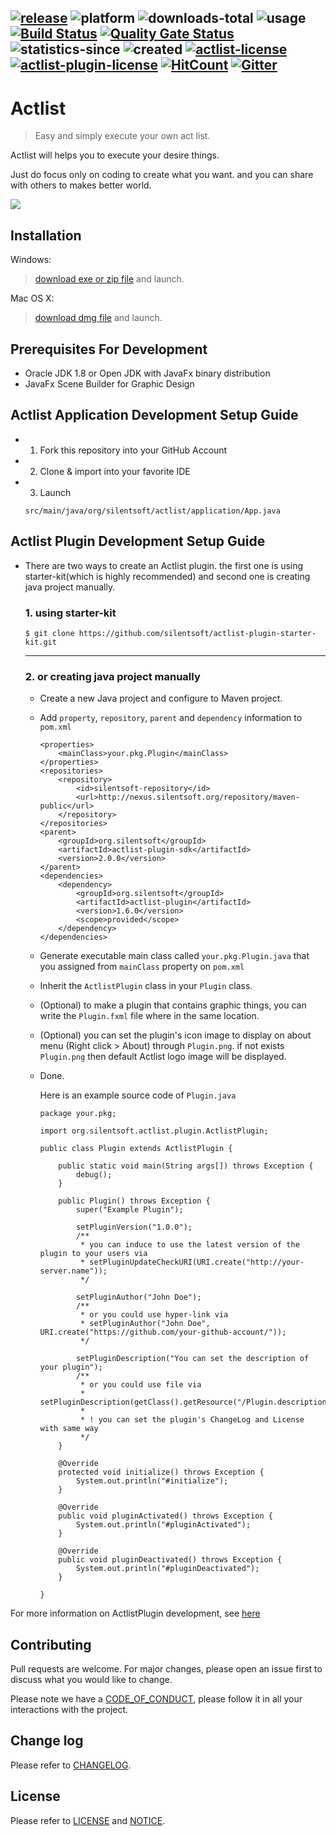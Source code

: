 [![release](https://actlist.silentsoft.org/api/shields/release)](http://actlist.silentsoft.org/archives/)
![platform](https://actlist.silentsoft.org/api/shields/platform)
![downloads-total](https://actlist.silentsoft.org/api/shields/downloads-total)
![usage](https://actlist.silentsoft.org/api/shields/usage)
[![Build Status](https://travis-ci.org/silentsoft/actlist.svg?branch=dev)](https://travis-ci.org/silentsoft/actlist)
[![Quality Gate Status](https://sonarcloud.io/api/project_badges/measure?project=silentsoft_actlist&metric=alert_status)](https://sonarcloud.io/dashboard?id=silentsoft_actlist)
![statistics-since](https://actlist.silentsoft.org/api/shields/statistics-since)
![created](https://actlist.silentsoft.org/api/shields/created)
[![actlist-license](https://actlist.silentsoft.org/api/shields/actlist-license)](https://github.com/silentsoft/actlist/blob/master/LICENSE.txt)
[![actlist-plugin-license](https://actlist.silentsoft.org/api/shields/actlist-plugin-license)](https://github.com/silentsoft/actlist-plugin/blob/master/LICENSE.txt)
[![HitCount](http://hits.dwyl.io/silentsoft/actlist.svg)](http://hits.dwyl.io/silentsoft/actlist)
[![Gitter](https://badges.gitter.im/silentsoft/actlist.svg)](https://gitter.im/silentsoft/actlist?utm_source=badge&utm_medium=badge&utm_campaign=pr-badge&utm_content=badge)
---

# Actlist
> Easy and simply execute your own act list.

Actlist will helps you to execute your desire things.

Just do focus only on coding to create what you want. and you can share with others to makes better world.

![](http://actlist.silentsoft.org/img/preview.png?token=da8b296e)

## Installation
Windows:
> [download exe or zip file](http://actlist.silentsoft.org/archives/) and launch.

Mac OS X:
> [download dmg file](http://actlist.silentsoft.org/archives/) and launch.

## Prerequisites For Development
* Oracle JDK 1.8 or Open JDK with JavaFx binary distribution
* JavaFx Scene Builder for Graphic Design

## Actlist Application Development Setup Guide
* 1. Fork this repository into your GitHub Account
* 2. Clone & import into your favorite IDE
* 3. Launch
  ```
  src/main/java/org/silentsoft/actlist/application/App.java
  ```

## Actlist Plugin Development Setup Guide
* There are two ways to create an Actlist plugin. the first one is using starter-kit(which is highly recommended) and second one is creating java project manually.

  ### 1. using starter-kit
    ```
    $ git clone https://github.com/silentsoft/actlist-plugin-starter-kit.git
    ```
  ---
  ### 2. or creating java project manually
    * Create a new Java project and configure to Maven project.
    * Add `property`, `repository`, `parent` and `dependency` information to `pom.xml`
      ```
      <properties>
          <mainClass>your.pkg.Plugin</mainClass>
      </properties>
      <repositories>
          <repository>
              <id>silentsoft-repository</id>
              <url>http://nexus.silentsoft.org/repository/maven-public</url>
          </repository>
      </repositories>
      <parent>
          <groupId>org.silentsoft</groupId>
          <artifactId>actlist-plugin-sdk</artifactId>
          <version>2.0.0</version>
      </parent>
      <dependencies>
          <dependency>
              <groupId>org.silentsoft</groupId>
              <artifactId>actlist-plugin</artifactId>
              <version>1.6.0</version>
              <scope>provided</scope>
          </dependency>
      </dependencies>
      ```
    * Generate executable main class called `your.pkg.Plugin.java` that you assigned from `mainClass` property on `pom.xml`
    * Inherit the `ActlistPlugin` class in your `Plugin` class.
    * (Optional) to make a plugin that contains graphic things, you can write the `Plugin.fxml` file where in the same location.
    * (Optional) you can set the plugin's icon image to display on about menu (Right click > About) through `Plugin.png`. if not exists `Plugin.png` then default Actlist logo image will be displayed.
    * Done.
      
      Here is an example source code of `Plugin.java`
      ```
      package your.pkg;
      
      import org.silentsoft.actlist.plugin.ActlistPlugin;
      
      public class Plugin extends ActlistPlugin {
      
          public static void main(String args[]) throws Exception {
              debug();
          }
      
          public Plugin() throws Exception {
              super("Example Plugin");
      
              setPluginVersion("1.0.0");
              /**
               * you can induce to use the latest version of the plugin to your users via
               * setPluginUpdateCheckURI(URI.create("http://your-server.name"));
               */
      
              setPluginAuthor("John Doe");
              /**
               * or you could use hyper-link via
               * setPluginAuthor("John Doe", URI.create("https://github.com/your-github-account/"));
               */
      
              setPluginDescription("You can set the description of your plugin");
              /**
               * or you could use file via
               * setPluginDescription(getClass().getResource("/Plugin.description").toURI());
               *
               * ! you can set the plugin's ChangeLog and License with same way
               */
          }
      
          @Override
          protected void initialize() throws Exception {
              System.out.println("#initialize");
          }
      
          @Override
          public void pluginActivated() throws Exception {
              System.out.println("#pluginActivated");
          }
      
          @Override
          public void pluginDeactivated() throws Exception {
              System.out.println("#pluginDeactivated");
          }
      
      }
      ```

For more information on ActlistPlugin development, see [here](http://actlist.silentsoft.org/docs/quick-start/)

## Contributing
Pull requests are welcome. For major changes, please open an issue first to discuss what you would like to change.

Please note we have a [CODE_OF_CONDUCT](https://github.com/silentsoft/actlist/blob/master/CODE_OF_CONDUCT.md), please follow it in all your interactions with the project.

## Change log
Please refer to [CHANGELOG](https://github.com/silentsoft/actlist/blob/master/CHANGELOG.md).

## License
Please refer to [LICENSE](https://github.com/silentsoft/actlist/blob/master/LICENSE.txt) and [NOTICE](https://github.com/silentsoft/actlist/blob/master/NOTICE.md).
